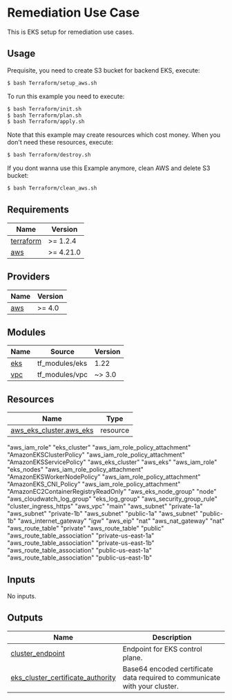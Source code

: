 # Remediation Use Case

This is EKS setup for remediation use cases.

## Usage
Prequisite, you need to create S3 bucket for backend EKS, execute:

```bash
$ bash Terraform/setup_aws.sh
```

To run this example you need to execute:
```bash
$ bash Terraform/init.sh
$ bash Terraform/plan.sh
$ bash Terraform/apply.sh
```

Note that this example may create resources which cost money. When you don't need these resources, execute:
```bash
$ bash Terraform/destroy.sh
```
If you dont wanna use this Example anymore, clean AWS and delete S3 bucket:
```bash
$ bash Terraform/clean_aws.sh
```

<!-- BEGINNING OF PRE-COMMIT-TERRAFORM DOCS HOOK -->
## Requirements

| Name | Version   |
|------|-----------|
| <a name="requirement_terraform"></a> [terraform](#requirement\_terraform) | >= 1.2.4  |
| <a name="requirement_aws"></a> [aws](#requirement\_aws) | >= 4.21.0 |

## Providers

| Name | Version |
|------|---------|
| <a name="provider_aws"></a> [aws](#provider\_aws) | >= 4.0  |

## Modules

| Name | Source         | Version |
|------|----------------|---------|
| <a name="module_eks"></a> [eks](#module\_eks) | tf_modules/eks | 1.22    |
| <a name="module_vpc"></a> [vpc](#module\_vpc) | tf_modules/vpc | ~> 3.0  |

## Resources

| Name                                                                                                       | Type |
|------------------------------------------------------------------------------------------------------------|------|
| [aws_eks_cluster.aws_eks](https://registry.terraform.io/providers/hashicorp/aws/latest/docs/resources/eks_cluster) | resource |
"aws_iam_role" "eks_cluster"
"aws_iam_role_policy_attachment" "AmazonEKSClusterPolicy"
"aws_iam_role_policy_attachment" "AmazonEKSServicePolicy"
"aws_eks_cluster" "aws_eks"
"aws_iam_role" "eks_nodes"
"aws_iam_role_policy_attachment" "AmazonEKSWorkerNodePolicy"
"aws_iam_role_policy_attachment" "AmazonEKS_CNI_Policy"
"aws_iam_role_policy_attachment" "AmazonEC2ContainerRegistryReadOnly"
"aws_eks_node_group" "node"
"aws_cloudwatch_log_group" "eks_log_group"
"aws_security_group_rule" "cluster_ingress_https"
"aws_vpc" "main"
"aws_subnet" "private-1a"
"aws_subnet" "private-1b"
"aws_subnet" "public-1a"
"aws_subnet" "public-1b"
"aws_internet_gateway" "igw"
"aws_eip" "nat"
"aws_nat_gateway" "nat"
"aws_route_table" "private"
"aws_route_table" "public"
"aws_route_table_association" "private-us-east-1a"
"aws_route_table_association" "private-us-east-1b"
"aws_route_table_association" "public-us-east-1a"
"aws_route_table_association" "public-us-east-1b"
## Inputs

No inputs.

## Outputs

| Name                                                                                                                                  | Description |
|---------------------------------------------------------------------------------------------------------------------------------------|-------------|
| <a name="output_cluster_endpoint"></a> [cluster\_endpoint](#output\_cluster\_endpoint)                                                | Endpoint for EKS control plane. |
| <a name="eks_cluster_certificate_authority"></a> [eks\_cluster\_certificate\_authority](#output\eks\_cluster\_certificate\_authority) | Base64 encoded certificate data required to communicate with your cluster. |
<!-- END OF PRE-COMMIT-TERRAFORM DOCS HOOK -->